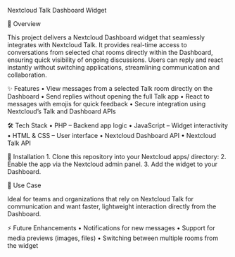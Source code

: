 Nextcloud Talk Dashboard Widget

📌 Overview

This project delivers a Nextcloud Dashboard widget that seamlessly integrates with Nextcloud Talk. It provides real-time access to conversations from selected chat rooms directly within the Dashboard, ensuring quick visibility of ongoing discussions. Users can reply and react instantly without switching applications, streamlining communication and collaboration.

✨ Features
	•	View messages from a selected Talk room directly on the Dashboard
	•	Send replies without opening the full Talk app
	•	React to messages with emojis for quick feedback
	•	Secure integration using Nextcloud’s Talk and Dashboard APIs

🛠 Tech Stack
	•	PHP – Backend app logic
	•	JavaScript – Widget interactivity
	•	HTML & CSS – User interface
	•	Nextcloud Dashboard API
	•	Nextcloud Talk API

🚀 Installation
	1.	Clone this repository into your Nextcloud apps/ directory:
 2.	Enable the app via the Nextcloud admin panel.
	3.	Add the widget to your Dashboard.

🎯 Use Case

Ideal for teams and organizations that rely on Nextcloud Talk for communication and want faster, lightweight interaction directly from the Dashboard.

⚡ Future Enhancements
	•	Notifications for new messages
	•	Support for media previews (images, files)
	•	Switching between multiple rooms from the widget
